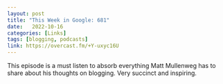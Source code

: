 ```yaml
---
layout: post
title: "This Week in Google: 681"
date:   2022-10-16
categories: [Links]
tags: [blogging, podcasts]
link: https://overcast.fm/+Y-uxyc16U
---
```


This episode is a must listen to absorb everything Matt Mullenweg has to share about his thoughts on blogging. Very succinct and inspiring.
